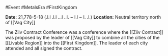 #Event #MetalsEra #FirstKingdom

**Date:** 21,778-5-18 (.l.l .l.l ...l ..l. ~ l.l ~ l. .l.)
**Location:** Neutral territory north of [[Vag City]]

The Ziiv Contract Conference was a conference where the [[Ziiv Contract]] was proposed by the leader of [[Vag City]] to combine all the cities of the [[Livable Region]] into the [[First Kingdom]]. The leader of each city attended and all signed the contract.
